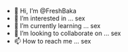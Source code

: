 - 👋 Hi, I’m @FreshBaka
- 👀 I’m interested in ... sex
- 🌱 I’m currently learning ... sex 
- 💞️ I’m looking to collaborate on ... sex
- 📫 How to reach me ... sex

<!---
FreshBaka/FreshBaka is a ✨ special ✨ repository because its `README.md` (this file) appears on your GitHub profile.
You can click the Preview link to take a look at your changes.
--->
